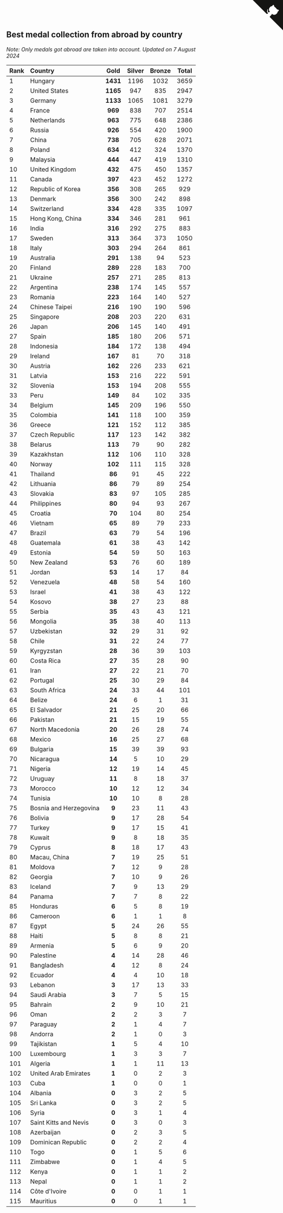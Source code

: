 ## Best medal collection from abroad by country

*Note: Only medals got abroad are taken into account.*
*Updated on  7 August 2024*

| Rank | Country | Gold | Silver | Bronze | Total |
| :--- | :--- | :--: | :--: | :--: | :--: |
| 1 | Hungary | **1431** | 1196 | 1032 | 3659 |
| 2 | United States | **1165** | 947 | 835 | 2947 |
| 3 | Germany | **1133** | 1065 | 1081 | 3279 |
| 4 | France | **969** | 838 | 707 | 2514 |
| 5 | Netherlands | **963** | 775 | 648 | 2386 |
| 6 | Russia | **926** | 554 | 420 | 1900 |
| 7 | China | **738** | 705 | 628 | 2071 |
| 8 | Poland | **634** | 412 | 324 | 1370 |
| 9 | Malaysia | **444** | 447 | 419 | 1310 |
| 10 | United Kingdom | **432** | 475 | 450 | 1357 |
| 11 | Canada | **397** | 423 | 452 | 1272 |
| 12 | Republic of Korea | **356** | 308 | 265 | 929 |
| 13 | Denmark | **356** | 300 | 242 | 898 |
| 14 | Switzerland | **334** | 428 | 335 | 1097 |
| 15 | Hong Kong, China | **334** | 346 | 281 | 961 |
| 16 | India | **316** | 292 | 275 | 883 |
| 17 | Sweden | **313** | 364 | 373 | 1050 |
| 18 | Italy | **303** | 294 | 264 | 861 |
| 19 | Australia | **291** | 138 | 94 | 523 |
| 20 | Finland | **289** | 228 | 183 | 700 |
| 21 | Ukraine | **257** | 271 | 285 | 813 |
| 22 | Argentina | **238** | 174 | 145 | 557 |
| 23 | Romania | **223** | 164 | 140 | 527 |
| 24 | Chinese Taipei | **216** | 190 | 190 | 596 |
| 25 | Singapore | **208** | 203 | 220 | 631 |
| 26 | Japan | **206** | 145 | 140 | 491 |
| 27 | Spain | **185** | 180 | 206 | 571 |
| 28 | Indonesia | **184** | 172 | 138 | 494 |
| 29 | Ireland | **167** | 81 | 70 | 318 |
| 30 | Austria | **162** | 226 | 233 | 621 |
| 31 | Latvia | **153** | 216 | 222 | 591 |
| 32 | Slovenia | **153** | 194 | 208 | 555 |
| 33 | Peru | **149** | 84 | 102 | 335 |
| 34 | Belgium | **145** | 209 | 196 | 550 |
| 35 | Colombia | **141** | 118 | 100 | 359 |
| 36 | Greece | **121** | 152 | 112 | 385 |
| 37 | Czech Republic | **117** | 123 | 142 | 382 |
| 38 | Belarus | **113** | 79 | 90 | 282 |
| 39 | Kazakhstan | **112** | 106 | 110 | 328 |
| 40 | Norway | **102** | 111 | 115 | 328 |
| 41 | Thailand | **86** | 91 | 45 | 222 |
| 42 | Lithuania | **86** | 79 | 89 | 254 |
| 43 | Slovakia | **83** | 97 | 105 | 285 |
| 44 | Philippines | **80** | 94 | 93 | 267 |
| 45 | Croatia | **70** | 104 | 80 | 254 |
| 46 | Vietnam | **65** | 89 | 79 | 233 |
| 47 | Brazil | **63** | 79 | 54 | 196 |
| 48 | Guatemala | **61** | 38 | 43 | 142 |
| 49 | Estonia | **54** | 59 | 50 | 163 |
| 50 | New Zealand | **53** | 76 | 60 | 189 |
| 51 | Jordan | **53** | 14 | 17 | 84 |
| 52 | Venezuela | **48** | 58 | 54 | 160 |
| 53 | Israel | **41** | 38 | 43 | 122 |
| 54 | Kosovo | **38** | 27 | 23 | 88 |
| 55 | Serbia | **35** | 43 | 43 | 121 |
| 56 | Mongolia | **35** | 38 | 40 | 113 |
| 57 | Uzbekistan | **32** | 29 | 31 | 92 |
| 58 | Chile | **31** | 22 | 24 | 77 |
| 59 | Kyrgyzstan | **28** | 36 | 39 | 103 |
| 60 | Costa Rica | **27** | 35 | 28 | 90 |
| 61 | Iran | **27** | 22 | 21 | 70 |
| 62 | Portugal | **25** | 30 | 29 | 84 |
| 63 | South Africa | **24** | 33 | 44 | 101 |
| 64 | Belize | **24** | 6 | 1 | 31 |
| 65 | El Salvador | **21** | 25 | 20 | 66 |
| 66 | Pakistan | **21** | 15 | 19 | 55 |
| 67 | North Macedonia | **20** | 26 | 28 | 74 |
| 68 | Mexico | **16** | 25 | 27 | 68 |
| 69 | Bulgaria | **15** | 39 | 39 | 93 |
| 70 | Nicaragua | **14** | 5 | 10 | 29 |
| 71 | Nigeria | **12** | 19 | 14 | 45 |
| 72 | Uruguay | **11** | 8 | 18 | 37 |
| 73 | Morocco | **10** | 12 | 12 | 34 |
| 74 | Tunisia | **10** | 10 | 8 | 28 |
| 75 | Bosnia and Herzegovina | **9** | 23 | 11 | 43 |
| 76 | Bolivia | **9** | 17 | 28 | 54 |
| 77 | Turkey | **9** | 17 | 15 | 41 |
| 78 | Kuwait | **9** | 8 | 18 | 35 |
| 79 | Cyprus | **8** | 18 | 17 | 43 |
| 80 | Macau, China | **7** | 19 | 25 | 51 |
| 81 | Moldova | **7** | 12 | 9 | 28 |
| 82 | Georgia | **7** | 10 | 9 | 26 |
| 83 | Iceland | **7** | 9 | 13 | 29 |
| 84 | Panama | **7** | 7 | 8 | 22 |
| 85 | Honduras | **6** | 5 | 8 | 19 |
| 86 | Cameroon | **6** | 1 | 1 | 8 |
| 87 | Egypt | **5** | 24 | 26 | 55 |
| 88 | Haiti | **5** | 8 | 8 | 21 |
| 89 | Armenia | **5** | 6 | 9 | 20 |
| 90 | Palestine | **4** | 14 | 28 | 46 |
| 91 | Bangladesh | **4** | 12 | 8 | 24 |
| 92 | Ecuador | **4** | 4 | 10 | 18 |
| 93 | Lebanon | **3** | 17 | 13 | 33 |
| 94 | Saudi Arabia | **3** | 7 | 5 | 15 |
| 95 | Bahrain | **2** | 9 | 10 | 21 |
| 96 | Oman | **2** | 2 | 3 | 7 |
| 97 | Paraguay | **2** | 1 | 4 | 7 |
| 98 | Andorra | **2** | 1 | 0 | 3 |
| 99 | Tajikistan | **1** | 5 | 4 | 10 |
| 100 | Luxembourg | **1** | 3 | 3 | 7 |
| 101 | Algeria | **1** | 1 | 11 | 13 |
| 102 | United Arab Emirates | **1** | 0 | 2 | 3 |
| 103 | Cuba | **1** | 0 | 0 | 1 |
| 104 | Albania | **0** | 3 | 2 | 5 |
| 105 | Sri Lanka | **0** | 3 | 2 | 5 |
| 106 | Syria | **0** | 3 | 1 | 4 |
| 107 | Saint Kitts and Nevis | **0** | 3 | 0 | 3 |
| 108 | Azerbaijan | **0** | 2 | 3 | 5 |
| 109 | Dominican Republic | **0** | 2 | 2 | 4 |
| 110 | Togo | **0** | 1 | 5 | 6 |
| 111 | Zimbabwe | **0** | 1 | 4 | 5 |
| 112 | Kenya | **0** | 1 | 1 | 2 |
| 113 | Nepal | **0** | 1 | 1 | 2 |
| 114 | Côte d'Ivoire | **0** | 0 | 1 | 1 |
| 115 | Mauritius | **0** | 0 | 1 | 1 |


<a href="https://github.com/JustinTimeCuber/wca_statistics" class="github-corner" aria-label="View source on Github"><svg width="80" height="80" viewBox="0 0 250 250" style="fill:#151513; color:#fff; position: absolute; top: 0; border: 0; right: 0;" aria-hidden="true"><path d="M0,0 L115,115 L130,115 L142,142 L250,250 L250,0 Z"></path><path d="M128.3,109.0 C113.8,99.7 119.0,89.6 119.0,89.6 C122.0,82.7 120.5,78.6 120.5,78.6 C119.2,72.0 123.4,76.3 123.4,76.3 C127.3,80.9 125.5,87.3 125.5,87.3 C122.9,97.6 130.6,101.9 134.4,103.2" fill="currentColor" style="transform-origin: 130px 106px;" class="octo-arm"></path><path d="M115.0,115.0 C114.9,115.1 118.7,116.5 119.8,115.4 L133.7,101.6 C136.9,99.2 139.9,98.4 142.2,98.6 C133.8,88.0 127.5,74.4 143.8,58.0 C148.5,53.4 154.0,51.2 159.7,51.0 C160.3,49.4 163.2,43.6 171.4,40.1 C171.4,40.1 176.1,42.5 178.8,56.2 C183.1,58.6 187.2,61.8 190.9,65.4 C194.5,69.0 197.7,73.2 200.1,77.6 C213.8,80.2 216.3,84.9 216.3,84.9 C212.7,93.1 206.9,96.0 205.4,96.6 C205.1,102.4 203.0,107.8 198.3,112.5 C181.9,128.9 168.3,122.5 157.7,114.1 C157.9,116.9 156.7,120.9 152.7,124.9 L141.0,136.5 C139.8,137.7 141.6,141.9 141.8,141.8 Z" fill="currentColor" class="octo-body"></path></svg></a><style>.github-corner:hover .octo-arm{animation:octocat-wave 560ms ease-in-out}@keyframes octocat-wave{0%,100%{transform:rotate(0)}20%,60%{transform:rotate(-25deg)}40%,80%{transform:rotate(10deg)}}@media (max-width:500px){.github-corner:hover .octo-arm{animation:none}.github-corner .octo-arm{animation:octocat-wave 560ms ease-in-out}}</style>
